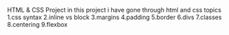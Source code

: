HTML & CSS Project
in this project i have gone through html and css topics
1.css syntax
2.inline vs block
3.margins
4.padding
5.border
6.divs
7.classes
8.centering
9.flexbox
